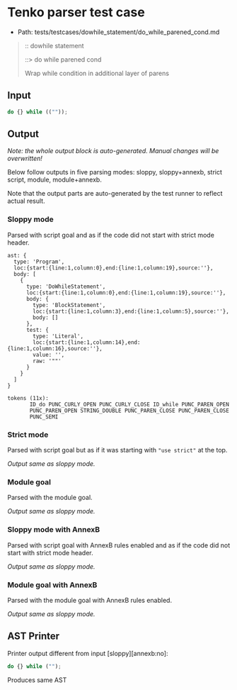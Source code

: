 # Tenko parser test case

- Path: tests/testcases/dowhile_statement/do_while_parened_cond.md

> :: dowhile statement
>
> ::> do while parened cond
>
> Wrap while condition in additional layer of parens

## Input

`````js
do {} while ((""));
`````

## Output

_Note: the whole output block is auto-generated. Manual changes will be overwritten!_

Below follow outputs in five parsing modes: sloppy, sloppy+annexb, strict script, module, module+annexb.

Note that the output parts are auto-generated by the test runner to reflect actual result.

### Sloppy mode

Parsed with script goal and as if the code did not start with strict mode header.

`````
ast: {
  type: 'Program',
  loc:{start:{line:1,column:0},end:{line:1,column:19},source:''},
  body: [
    {
      type: 'DoWhileStatement',
      loc:{start:{line:1,column:0},end:{line:1,column:19},source:''},
      body: {
        type: 'BlockStatement',
        loc:{start:{line:1,column:3},end:{line:1,column:5},source:''},
        body: []
      },
      test: {
        type: 'Literal',
        loc:{start:{line:1,column:14},end:{line:1,column:16},source:''},
        value: '',
        raw: '""'
      }
    }
  ]
}

tokens (11x):
       ID_do PUNC_CURLY_OPEN PUNC_CURLY_CLOSE ID_while PUNC_PAREN_OPEN
       PUNC_PAREN_OPEN STRING_DOUBLE PUNC_PAREN_CLOSE PUNC_PAREN_CLOSE
       PUNC_SEMI
`````

### Strict mode

Parsed with script goal but as if it was starting with `"use strict"` at the top.

_Output same as sloppy mode._

### Module goal

Parsed with the module goal.

_Output same as sloppy mode._

### Sloppy mode with AnnexB

Parsed with script goal with AnnexB rules enabled and as if the code did not start with strict mode header.

_Output same as sloppy mode._

### Module goal with AnnexB

Parsed with the module goal with AnnexB rules enabled.

_Output same as sloppy mode._

## AST Printer

Printer output different from input [sloppy][annexb:no]:

````js
do {} while ("");
````

Produces same AST
